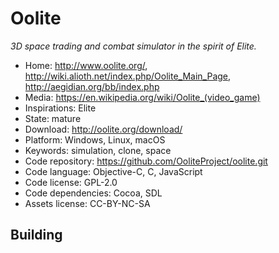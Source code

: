 # Oolite

_3D space trading and combat simulator in the spirit of Elite._

- Home: http://www.oolite.org/, http://wiki.alioth.net/index.php/Oolite_Main_Page, http://aegidian.org/bb/index.php
- Media: <https://en.wikipedia.org/wiki/Oolite_(video_game)>
- Inspirations: Elite
- State: mature
- Download: http://oolite.org/download/
- Platform: Windows, Linux, macOS
- Keywords: simulation, clone, space
- Code repository: https://github.com/OoliteProject/oolite.git
- Code language: Objective-C, C, JavaScript
- Code license: GPL-2.0
- Code dependencies: Cocoa, SDL
- Assets license: CC-BY-NC-SA

## Building
